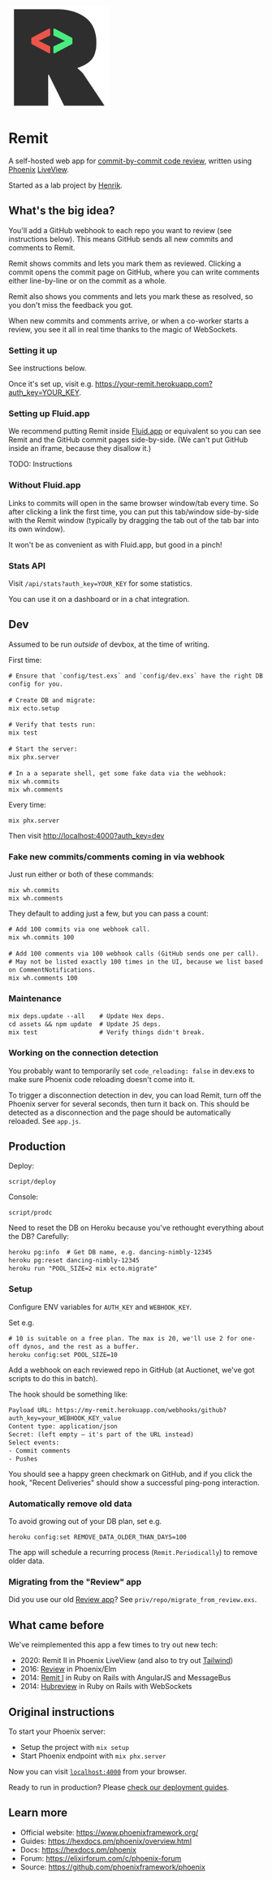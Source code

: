 <img src="assets/static/images/favicon.png" alt="" width="200" />

# Remit

A self-hosted web app for [commit-by-commit code review](https://thepugautomatic.com/2014/02/code-review/), written using [Phoenix](https://www.phoenixframework.org/) [LiveView](https://github.com/phoenixframework/phoenix_live_view).

Started as a lab project by [Henrik](https://henrik.nyh.se).

## What's the big idea?

You'll add a GitHub webhook to each repo you want to review (see instructions below). This means GitHub sends all new commits and comments to Remit.

Remit shows commits and lets you mark them as reviewed. Clicking a commit opens the commit page on GitHub, where you can write comments either line-by-line or on the commit as a whole.

Remit also shows you comments and lets you mark these as resolved, so you don't miss the feedback you got.

When new commits and comments arrive, or when a co-worker starts a review, you see it all in real time thanks to the magic of WebSockets.

### Setting it up

See instructions below.

Once it's set up, visit e.g. <https://your-remit.herokuapp.com?auth_key=YOUR_KEY>.

### Setting up Fluid.app

We recommend putting Remit inside [Fluid.app](https://fluidapp.com/) or equivalent so you can see Remit and the GitHub commit pages side-by-side. (We can't put GitHub inside an iframe, because they disallow it.)

TODO: Instructions

### Without Fluid.app

Links to commits will open in the same browser window/tab every time. So after clicking a link the first time, you can put this tab/window side-by-side with the Remit window (typically by dragging the tab out of the tab bar into its own window).

It won't be as convenient as with Fluid.app, but good in a pinch!

### Stats API

Visit `/api/stats?auth_key=YOUR_KEY` for some statistics.

You can use it on a dashboard or in a chat integration.

## Dev

Assumed to be run *outside* of devbox, at the time of writing.

First time:

    # Ensure that `config/test.exs` and `config/dev.exs` have the right DB config for you.

    # Create DB and migrate:
    mix ecto.setup

    # Verify that tests run:
    mix test

    # Start the server:
    mix phx.server

    # In a a separate shell, get some fake data via the webhook:
    mix wh.commits
    mix wh.comments

Every time:

    mix phx.server

Then visit <http://localhost:4000?auth_key=dev>

### Fake new commits/comments coming in via webhook

Just run either or both of these commands:

    mix wh.commits
    mix wh.comments

They default to adding just a few, but you can pass a count:

    # Add 100 commits via one webhook call.
    mix wh.commits 100

    # Add 100 comments via 100 webhook calls (GitHub sends one per call).
    # May not be listed exactly 100 times in the UI, because we list based on CommentNotifications.
    mix wh.comments 100

### Maintenance

    mix deps.update --all    # Update Hex deps.
    cd assets && npm update  # Update JS deps.
    mix test                 # Verify things didn't break.

### Working on the connection detection

You probably want to temporarily set `code_reloading: false` in dev.exs to make sure Phoenix code reloading doesn't come into it.

To trigger a disconnection detection in dev, you can load Remit, turn off the Phoenix server for several seconds, then turn it back on. This should be detected as a disconnection and the page should be automatically reloaded. See `app.js`.

## Production

Deploy:

    script/deploy

Console:

    script/prodc

Need to reset the DB on Heroku because you've rethought everything about the DB? Carefully:

    heroku pg:info  # Get DB name, e.g. dancing-nimbly-12345
    heroku pg:reset dancing-nimbly-12345
    heroku run "POOL_SIZE=2 mix ecto.migrate"

### Setup

Configure ENV variables for `AUTH_KEY` and `WEBHOOK_KEY`.

Set e.g.

    # 10 is suitable on a free plan. The max is 20, we'll use 2 for one-off dynos, and the rest as a buffer.
    heroku config:set POOL_SIZE=10

Add a webhook on each reviewed repo in GitHub (at Auctionet, we've got scripts to do this in batch).

The hook should be something like:

    Payload URL: https://my-remit.herokuapp.com/webhooks/github?auth_key=your_WEBHOOK_KEY_value
    Content type: application/json
    Secret: (left empty – it's part of the URL instead)
    Select events:
    - Commit comments
    - Pushes

You should see a happy green checkmark on GitHub, and if you click the hook, "Recent Deliveries" should show a successful ping-pong interaction.

### Automatically remove old data

To avoid growing out of your DB plan, set e.g.

    heroku config:set REMOVE_DATA_OLDER_THAN_DAYS=100

The app will schedule a recurring process (`Remit.Periodically`) to remove older data.

### Migrating from the "Review" app

Did you use our old [Review app](https://github.com/barsoom/review)? See `priv/repo/migrate_from_review.exs`.


## What came before

We've reimplemented this app a few times to try out new tech:

* 2020: Remit II in Phoenix LiveView (and also to try out [Tailwind](https://tailwindcss.com/))
* 2016: [Review](https://github.com/barsoom/review) in Phoenix/Elm
* 2014: [Remit I](https://github.com/henrik/remit) in Ruby on Rails with AngularJS and MessageBus
* 2014: [Hubreview](https://github.com/barsoom/hubreview) in Ruby on Rails with WebSockets

## Original instructions

To start your Phoenix server:

  * Setup the project with `mix setup`
  * Start Phoenix endpoint with `mix phx.server`

Now you can visit [`localhost:4000`](http://localhost:4000) from your browser.

Ready to run in production? Please [check our deployment guides](https://hexdocs.pm/phoenix/deployment.html).

## Learn more

  * Official website: https://www.phoenixframework.org/
  * Guides: https://hexdocs.pm/phoenix/overview.html
  * Docs: https://hexdocs.pm/phoenix
  * Forum: https://elixirforum.com/c/phoenix-forum
  * Source: https://github.com/phoenixframework/phoenix
